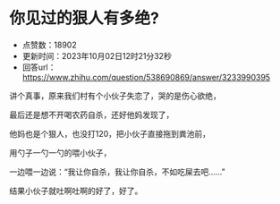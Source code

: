 # 你见过的狠人有多绝?
- 点赞数：18902
- 更新时间：2023年10月02日12时21分32秒
- 回答url：https://www.zhihu.com/question/538690869/answer/3233990395
<body>
 <p data-pid="7G8TvU5Y">讲个真事，原来我们村有个小伙子失恋了，哭的是伤心欲绝，</p>
 <p data-pid="6IvOGdru">最后还是想不开喝农药自杀，还好他妈发现了，</p>
 <p data-pid="ZXrwNuxK">他妈也是个狠人，也没打120，把小伙子直接拖到粪池前，</p>
 <p data-pid="6hE1Vn3i">用勺子一勺一勺的喂小伙子，</p>
 <p data-pid="lCCMMj3Y">一边喂一边说：“我让你自杀，我让你自杀，不如吃屎去吧……”</p>
 <p data-pid="dTjOlc7q">结果小伙子就吐啊吐啊的好了，好了。</p>
</body>